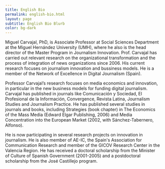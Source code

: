 ```yaml
---
title: English Bio
permalink: english-bio.html
layout: page
subtitle: English Bio Blurb
color: bg-dark
---
```

Miguel Carvajal, PhD, is Associate Professor at Social Sciences Department at the Miguel Hernández University (UMH), where he also is the head director of the Master Program in Journalism Innovation. Prof. Carvajal has carried out relevant research on the organizational transformation and the process of integration of news organizations since 2006. His current research focuses on journalism innovation and bussiness models. He is a member of the Network of Excellence in Digital Journalism (Spain).

Professor Carvajal’s research focuses on media economics and innovation, in particular in the new business models for funding digital journalism. Carvajal has published in journals like Comunicación y Sociedad, El Profesional de la Información, Convergence, Revista Latina, Journalism Studies and Journalism Practice. He has published several studies in journals and books, including Strategies (book chapter) in The Economics of the Mass Media (Edward Elgar Publishing, 2006) and Media Concentration into the European Market (2002, with Sánchez-Tabernero, Alfonso). 

He is now participating in several research projects on innovation in journalism. He is also member of AE-IC, the Spain's Association for Communication Research and member of the GICOV Research Center in the Valencia Region. He has received a doctoral scholarship from the Minister of Culture of Spanish Government (2001-2005) and a postdoctoral scholarship from the José Castillejo program. 
